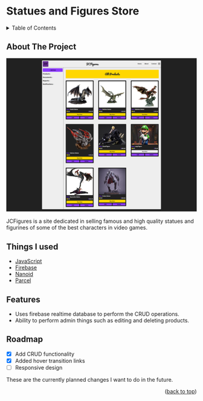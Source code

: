 # Statues and Figures Store

<details>
    <summary>Table of Contents</summary>
    <ol>
        <li>
            <a href="#about-the-project">About The Project</a>
            <ul>
                <li><a href="#things-i-used">Things I used</a></li>
            </ul>
        </li>
        <li><a href="#features">Features</a></li>
        <li><a href="#roadmap">Roadmap</a></li>
    </ol>

</details>

<!-- All information here -->

## About The Project

[![JCFigures Product Page][product-page-sc]](https://jcfigures.netlify.app/read.html)

JCFigures is a site dedicated in selling famous and high quality statues and figurines of some of the best characters in video games.

<!-- <p align="right">(<a href="#top">back to top</a>)</p> -->

## Things I used

-   [JavaScript](https://www.javascript.com/)
-   [Firebase](https://firebase.google.com/)
-   [Nanoid](https://www.npmjs.com/package/nanoid)
-   [Parcel](https://www.npmjs.com/package/parcel)

<!-- <p align="right">(<a href="#top">back to top</a>)</p> -->

## Features

-   Uses firebase realtime database to perform the CRUD operations.
-   Ability to perform admin things such as editing and deleting products.

<!-- <p align="right">(<a href="#top">back to top</a>)</p> -->

<!-- roadmap -->

## Roadmap

-   [x] Add CRUD functionality
-   [x] Added hover transition links
-   [ ] Responsive design

These are the currently planned changes I want to do in the future.

<p align="right">(<a href="#top">back to top</a>)</p>

<!-- markdown links & images -->

[product-page-sc]: images/jcfigures-product-page.png
